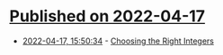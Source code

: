# [Published on 2022-04-17](index.md)

* [2022-04-17, 15:50:34](https://news.ycombinator.com/item?id=31061683) - [Choosing the Right Integers](https://www.thecodedmessage.com/posts/programming-integers/)

